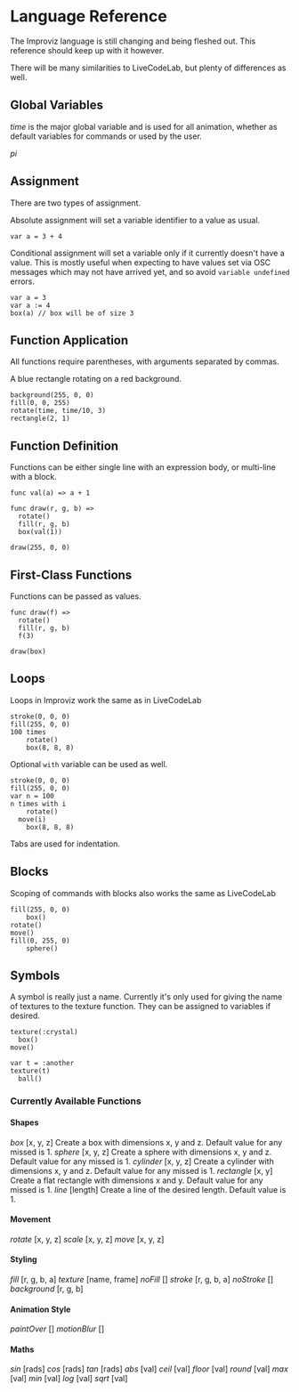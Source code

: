 # Language Reference

The Improviz language is still changing and being fleshed out. This reference should keep up with it however.

There will be many similarities to LiveCodeLab, but plenty of differences as well.

## Global Variables

*time* is the major global variable and is used for all animation, whether as default variables for commands or used by the user.

*pi*

## Assignment

There are two types of assignment.

Absolute assignment will set a variable identifier to a value as usual.

`var a = 3 + 4`

Conditional assignment will set a variable only if it currently doesn't have a value.
This is mostly useful when expecting to have values set via OSC messages which may not have arrived yet, and so avoid `variable undefined` errors.

```
var a = 3
var a := 4
box(a) // box will be of size 3
```

## Function Application

All functions require parentheses, with arguments separated by commas.

A blue rectangle rotating on a red background.

```
background(255, 0, 0)
fill(0, 0, 255)
rotate(time, time/10, 3)
rectangle(2, 1)
```

## Function Definition

Functions can be either single line with an expression body, or multi-line with a block.

```
func val(a) => a + 1

func draw(r, g, b) =>
  rotate()
  fill(r, g, b)
  box(val(1))

draw(255, 0, 0)
```

## First-Class Functions

Functions can be passed as values.

```
func draw(f) =>
  rotate()
  fill(r, g, b)
  f(3)

draw(box)
```

## Loops

Loops in Improviz work the same as in LiveCodeLab

```
stroke(0, 0, 0)
fill(255, 0, 0)
100 times
	rotate()
	box(8, 8, 8)
```

Optional `with` variable can be used as well.

```
stroke(0, 0, 0)
fill(255, 0, 0)
var n = 100
n times with i
	rotate()
  move(i)
	box(8, 8, 8)
```

Tabs are used for indentation.

## Blocks

Scoping of commands with blocks also works the same as LiveCodeLab

```
fill(255, 0, 0)
	box()
rotate()
move()
fill(0, 255, 0)
	sphere()
```

## Symbols

A symbol is really just a name. Currently it's only used for giving the name of textures to the texture function. They can be assigned to variables if desired.

```
texture(:crystal)
  box()
move()

var t = :another
texture(t)
  ball()
```

### Currently Available Functions

#### Shapes
*box* [x, y, z]
Create a box with dimensions x, y and z. Default value for any missed is 1.
*sphere* [x, y, z]
Create a sphere with dimensions x, y and z. Default value for any missed is 1.
*cylinder* [x, y, z]
Create a cylinder with dimensions x, y and z. Default value for any missed is 1.
*rectangle* [x, y]
Create a flat rectangle with dimensions x and y. Default value for any missed is 1.
*line* [length]
Create a line of the desired length. Default value is 1.

#### Movement
*rotate* [x, y, z]
*scale* [x, y, z]
*move* [x, y, z]

#### Styling
*fill* [r, g, b, a]
*texture* [name, frame]
*noFill* []
*stroke* [r, g, b, a]
*noStroke* []
*background* [r, g, b]

#### Animation Style
*paintOver* []
*motionBlur* []

#### Maths
*sin* [rads]
*cos* [rads]
*tan* [rads]
*abs* [val]
*ceil* [val]
*floor* [val]
*round* [val]
*max* [val]
*min* [val]
*log* [val]
*sqrt* [val]
